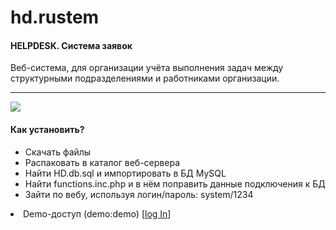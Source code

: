 hd.rustem
=======
<h4>HELPDESK. Система заявок</h4>
Веб-система, для организации учёта выполнения задач между структурными подразделениями и работниками организации.
<hr>
<img src="http://hd.rustem.com.ua/111.001.jpg">

<h4>Как установить?</h4>
	        	        <ul>
		        	        <li>Скачать файлы</li>
		        	        <li>Распаковать в каталог веб-сервера</li>
		        	        <li>Найти HD.db.sql и импортировать в БД MySQL</li>
		        	        <li>Найти functions.inc.php и в нём поправить данные подключения к БД</li>
		        	        <li>Зайти по вебу, используя логин/пароль: system/1234</li>
	        	        </ul>
<li>Demo-доступ (demo:demo) [<a href="demo/">log In</a>]</li>